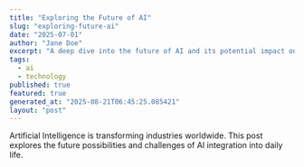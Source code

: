 ```yaml
---
title: "Exploring the Future of AI"
slug: "exploring-future-ai"
date: "2025-07-01"
author: "Jane Doe"
excerpt: "A deep dive into the future of AI and its potential impact on various sectors."
tags:
  - ai
  - technology
published: true
featured: true
generated_at: "2025-08-21T06:45:25.085421"
layout: "post"
---
```


Artificial Intelligence is transforming industries worldwide. This post explores the future possibilities and challenges of AI integration into daily life.